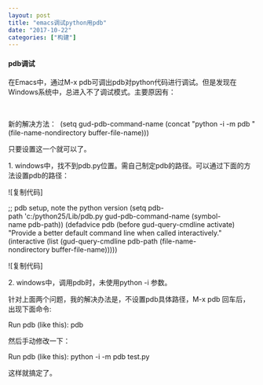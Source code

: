```yaml
---
layout: post
title: "emacs调试python用pdb"
date: "2017-10-22"
categories: ["构建"]
---
```


#### pdb调试

在Emacs中，通过M-x pdb可调出pdb对python代码进行调试。但是发现在Windows系统中，总进入不了调试模式。主要原因有：

 

新的解决方法：  (setq gud-pdb-command-name (concat "python -i -m pdb " (file-name-nondirectory buffer-file-name)))

只要设置这一个就可以了。

1\. windows中，找不到pdb.py位置。需自己制定pdb的路径。可以通过下面的方法设置pdb的路径：

![复制代码]

;; pdb setup, note the python version (setq pdb-path 'c:/python25/Lib/pdb.py gud-pdb-command-name (symbol-name pdb-path)) (defadvice pdb (before gud-query-cmdline activate) "Provide a better default command line when called interactively." (interactive (list (gud-query-cmdline pdb-path (file-name-nondirectory buffer-file-name)))))

![复制代码]

2\. windows中，调用pdb时，未使用python -i 参数。

针对上面两个问题，我的解决办法是，不设置pdb具体路径，M-x pdb 回车后，出现下面命令:

Run pdb (like this): pdb

然后手动修改一下：

Run pdb (like this): python -i -m pdb test.py

这样就搞定了。
